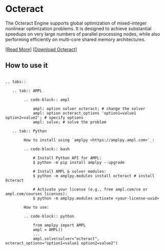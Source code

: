 # Octeract

The Octeract Engine supports global optimization of mixed-integer nonlinear optimization problems. It is designed to achieve substantial speedups on very large numbers of parallel processing nodes, while also performing efficiently on multi-core shared memory architectures.

[[Read More](https://ampl.com/products/solvers/solvers-we-sell/octeract/)]
[[Download Octeract](https://portal.ampl.com/user/ampl/download/octeract)]

## How to use it

```{eval-rst}

.. tabs::

   .. tab:: AMPL

        .. code-block:: ampl

            ampl: option solver octeract; # change the solver
            ampl: option octeract_options 'option1=value1 option2=value2'; # specify options
            ampl: solve; # solve the problem

   .. tab:: Python
   
        How to install using `amplpy <https://amplpy.ampl.com>`_:

        .. code-block:: bash

            # Install Python API for AMPL:
            $ python -m pip install amplpy --upgrade

            # Install AMPL & solver modules:
            $ python -m amplpy.modules install octeract # install Octeract

            # Activate your license (e.g., free ampl.com/ce or ampl.com/courses licenses):
            $ python -m amplpy.modules activate <your-license-uuid>

        How to use:

        .. code-block:: python

            from amplpy import AMPL
            ampl = AMPL()
            ...
            ampl.solve(solver="octeract", octeract_options="option1=value1 option2=value2")
```